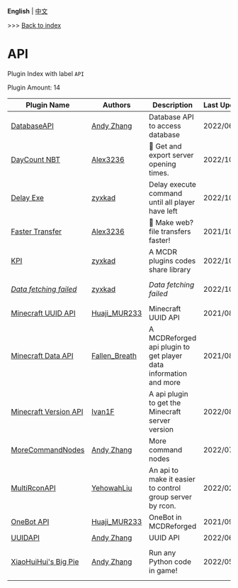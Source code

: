 **English** | [中文](readme-zh_cn.md)

\>\>\> [Back to index](/readme.md)

# API

Plugin Index with label `API`

Plugin Amount: 14

| Plugin Name | Authors | Description | Last Update | Labels |
| --- | --- | --- | --- | --- |
| [DatabaseAPI](/plugins/database_api/readme.md) | [Andy Zhang](https://github.com/AnzhiZhang) | Database API to access database | 2022/06/30 | [`API`](/labels/api/readme.md) |
| [DayCount NBT](/plugins/daycount_nbt/readme.md) | [Alex3236](https://github.com/alex3236) | :calendar: Get and export server opening times. | 2022/10/01 | [`Information`](/labels/information/readme.md), [`API`](/labels/api/readme.md) |
| [Delay Exe](/plugins/delayexe/readme.md) | [zyxkad](https://github.com/zyxkad) | Delay execute command until all player have left | 2022/10/23 | [`Tool`](/labels/tool/readme.md), [`API`](/labels/api/readme.md) |
| [Faster Transfer](/plugins/faster_transfer/readme.md) | [Alex3236](https://github.com/alex3236) | :rocket: Make web? file transfers faster! | 2021/10/04 | [`Tool`](/labels/tool/readme.md), [`API`](/labels/api/readme.md) |
| [KPI](/plugins/kpi/readme.md) | [zyxkad](https://github.com/zyxkad) | A MCDR plugins codes share library | 2022/10/23 | [`API`](/labels/api/readme.md) |
| [*Data fetching failed*](/plugins/login_proxy/readme.md) | [zyxkad](https://github.com/zyxkad) | *Data fetching failed* | 2022/10/23 | [`Management`](/labels/management/readme.md), [`Information`](/labels/information/readme.md), [`API`](/labels/api/readme.md) |
| [Minecraft UUID API](/plugins/mc_uuid/readme.md) | [Huaji_MUR233](https://github.com/HuajiMUR233) | Minecraft UUID API | 2021/08/16 | [`API`](/labels/api/readme.md) |
| [Minecraft Data API](/plugins/minecraft_data_api/readme.md) | [Fallen_Breath](https://github.com/Fallen-Breath) | A MCDReforged api plugin to get player data information and more | 2021/08/16 | [`API`](/labels/api/readme.md) |
| [Minecraft Version API](/plugins/minecraft_version_api/readme.md) | [Ivan1F](https://github.com/Ivan-1F) | A api plugin to get the Minecraft server version | 2022/08/27 | [`API`](/labels/api/readme.md) |
| [MoreCommandNodes](/plugins/more_command_nodes/readme.md) | [Andy Zhang](https://github.com/AnzhiZhang) | More command nodes | 2022/07/18 | [`API`](/labels/api/readme.md) |
| [MultiRconAPI](/plugins/multi_rcon_api/readme.md) | [YehowahLiu](https://github.com/YehowahLiu) | An api to make it easier to control group server by rcon. | 2022/02/02 | [`Tool`](/labels/tool/readme.md), [`API`](/labels/api/readme.md) |
| [OneBot API](/plugins/onebot_api/readme.md) | [Huaji_MUR233](https://github.com/HuajiMUR233) | OneBot in MCDReforged | 2021/09/06 | [`API`](/labels/api/readme.md) |
| [UUIDAPI](/plugins/uuid_api/readme.md) | [Andy Zhang](https://github.com/AnzhiZhang) | UUID API | 2022/06/30 | [`API`](/labels/api/readme.md) |
| [XiaoHuiHui's Big Pie](/plugins/xiaohuihuis_big_pie/readme.md) | [Andy Zhang](https://github.com/AnzhiZhang) | Run any Python code in game! | 2022/05/21 | [`Information`](/labels/information/readme.md), [`Tool`](/labels/tool/readme.md), [`Management`](/labels/management/readme.md), [`API`](/labels/api/readme.md) |

